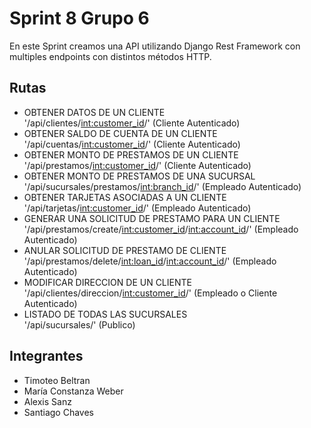 # Sprint 8 Grupo 6
En este Sprint creamos una API utilizando Django Rest Framework con multiples endpoints con distintos métodos HTTP.

## Rutas
- OBTENER DATOS DE UN CLIENTE  
  '/api/clientes/<int:customer_id>/' (Cliente Autenticado)
- OBTENER SALDO DE CUENTA DE UN CLIENTE  
  '/api/cuentas/<int:customer_id>/' (Cliente Autenticado)
- OBTENER MONTO DE PRESTAMOS DE UN CLIENTE  
  '/api/prestamos/<int:customer_id>/' (Cliente Autenticado)
- OBTENER MONTO DE PRESTAMOS DE UNA SUCURSAL  
  '/api/sucursales/prestamos/<int:branch_id>/' (Empleado Autenticado)
- OBTENER TARJETAS ASOCIADAS A UN CLIENTE  
  '/api/tarjetas/<int:customer_id>/' (Empleado Autenticado)
- GENERAR UNA SOLICITUD DE PRESTAMO PARA UN CLIENTE  
  '/api/prestamos/create/<int:customer_id>/<int:account_id>/' (Empleado Autenticado)
- ANULAR SOLICITUD DE PRESTAMO DE CLIENTE  
  '/api/prestamos/delete/<int:loan_id>/<int:account_id>/' (Empleado Autenticado)
- MODIFICAR DIRECCION DE UN CLIENTE  
  '/api/clientes/direccion/<int:customer_id>/' (Empleado o Cliente Autenticado)
- LISTADO DE TODAS LAS SUCURSALES  
  '/api/sucursales/' (Publico)

## Integrantes
- Timoteo Beltran
- María Constanza Weber
- Alexis Sanz
- Santiago Chaves
